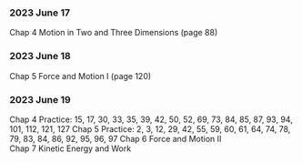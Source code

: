 

### 2023 June 17
Chap 4 Motion in Two and Three Dimensions (page 88)

### 2023 June 18
Chap 5 Force and Motion I (page 120)

### 2023 June 19
Chap 4 Practice:
15, 17, 30, 33, 35, 39, 42, 50, 52, 69, 73, 84, 85, 87, 93, 94, 101, 112, 121, 127
Chap 5 Practice:
2, 3, 12, 29, 42, 55, 59, 60, 61, 64, 74, 78, 79, 83, 84, 86, 92, 95, 96, 97
Chap 6 Force and Motion II  
Chap 7 Kinetic Energy and Work